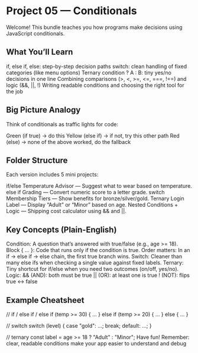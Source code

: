 # Project 05 — Conditionals
Welcome! This bundle teaches you how programs make decisions using JavaScript conditionals.

## What You’ll Learn
if, else if, else: step-by-step decision paths
switch: clean handling of fixed categories (like menu options)
Ternary condition ? A : B: tiny yes/no decisions in one line
Combining comparisons (>, <, >=, <=, ===, !==) and logic (&&, ||, !)
Writing readable conditions and choosing the right tool for the job
## Big Picture Analogy
Think of conditionals as traffic lights for code:

Green (if true) → do this
Yellow (else if) → if not, try this other path
Red (else) → none of the above worked, do the fallback
## Folder Structure
Each version includes 5 mini projects:

if/else Temperature Advisor — Suggest what to wear based on temperature.
else if Grading — Convert numeric score to a letter grade.
switch Membership Tiers — Show benefits for bronze/silver/gold.
Ternary Login Label — Display “Adult” or “Minor” based on age.
Nested Conditions + Logic — Shipping cost calculator using && and ||.
## Key Concepts (Plain-English)
Condition: A question that’s answered with true/false (e.g., age >= 18).
Block { ... }: Code that runs only if the condition is true.
Order matters: In an if → else if → else chain, the first true branch wins.
Switch: Cleaner than many else ifs when checking a single value against fixed labels.
Ternary: Tiny shortcut for if/else when you need two outcomes (on/off, yes/no).
Logic:
&& (AND): both must be true
|| (OR): at least one is true
! (NOT): flips true ↔ false
## Example Cheatsheet
// if / else if / else
if (temp >= 30) { ... }
else if (temp >= 20) { ... }
else { ... }

// switch
switch (level) {
  case "gold": ...; break;
  default: ...;
}

// ternary
const label = age >= 18 ? "Adult" : "Minor";
Have fun! Remember: clear, readable conditions make your app easier to understand and debug